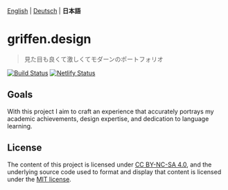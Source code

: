 [English](README.md) | [Deutsch](README.de.md) | **日本語**

# griffen.design

> 見た目も良くて激しくてモダーンのポートフォリオ

[![Build Status](https://travis-ci.com/schwigri/griffen.design.svg?branch=master)](https://travis-ci.com/schwigri/griffen.design)
[![Netlify Status](https://api.netlify.com/api/v1/badges/8b7e9850-f273-40f8-83cf-d7f6deab6b4a/deploy-status)](https://app.netlify.com/sites/schwigri/deploys)

## Goals

With this project I aim to craft an experience that accurately portrays my academic achievements, design expertise, and dedication to language learning.


## License

The content of this project is licensed under [CC BY-NC-SA 4.0](https://creativecommons.org/licenses/by-nc-sa/4.0/), and the underlying source code used to format and display that content is licensed under the [MIT license](LICENSE).
